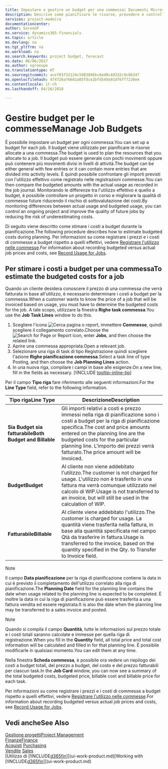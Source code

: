 ```yaml
---
title: Impostare e gestire un budget per una commessa| Documenti Microsoft
description: Descrive come pianificare le risorse, prevedere e controllare i costi di un progetto impostando un budget per ciascuna commessa.
services: project-madeira
documentationcenter: 
author: SorenGP
ms.service: dynamics365-financials
ms.topic: article
ms.devlang: na
ms.tgt_pltfrm: na
ms.workload: na
ms.search.keywords: project budget, forecast
ms.date: 06/06/2017
ms.author: sgroespe
ms.translationtype: HT
ms.sourcegitcommit: acef03f32124c5983846bc6ed0c4d332c9c8b347
ms.openlocfilehash: 474726a76681a05fdce2bfd549a91df6ff7226ee
ms.contentlocale: it-ch
ms.lasthandoff: 04/16/2018

---
```

# <a name="manage-job-budgets"></a><span data-ttu-id="14fd6-103">Gestire budget per le commesse</span><span class="sxs-lookup"><span data-stu-id="14fd6-103">Manage Job Budgets</span></span>
<span data-ttu-id="14fd6-104">È possibile impostare un budget per ogni commessa.</span><span class="sxs-lookup"><span data-stu-id="14fd6-104">You can set up a budget for each job.</span></span> <span data-ttu-id="14fd6-105">Il budget viene utilizzato per pianificare le risorse allocate a una commessa.</span><span class="sxs-lookup"><span data-stu-id="14fd6-105">The budget is used to plan the resources that you allocate to a job.</span></span> <span data-ttu-id="14fd6-106">Il budget può essere generale con pochi movimenti oppure può contenere più movimenti divisi in livelli di attività.</span><span class="sxs-lookup"><span data-stu-id="14fd6-106">The budget can be either general with few entries or it can contain more entries that are divided into activity levels.</span></span> <span data-ttu-id="14fd6-107">È quindi possibile confrontare gli importi previsti con l'utilizzo effettivo come registrato nelle registrazioni commesse.</span><span class="sxs-lookup"><span data-stu-id="14fd6-107">You can then compare the budgeted amounts with the actual usage as recorded in the job journal.</span></span> <span data-ttu-id="14fd6-108">Monitorando le differenze tra l'utilizzo effettivo e quello a budget, è possibile controllare un progetto in corso e migliorare la qualità di commesse future riducendo il rischio di sottovalutazione dei costi.</span><span class="sxs-lookup"><span data-stu-id="14fd6-108">By monitoring differences between actual usage and budgeted usage, you can control an ongoing project and improve the quality of future jobs by reducing the risk of underestimating costs.</span></span>

<span data-ttu-id="14fd6-109">Di seguito viene descritto come stimare i costi a budget durante la pianificazione.</span><span class="sxs-lookup"><span data-stu-id="14fd6-109">The following procedure describes how to estimate budgeted costs during planning.</span></span> <span data-ttu-id="14fd6-110">Per informazioni su come registrare i prezzi e i costi di commesse a budget rispetto a quelli effettivi, vedere [Registrare l'utilizzo nelle commesse](projects-how-record-job-usage.md).</span><span class="sxs-lookup"><span data-stu-id="14fd6-110">For information about recording budgeted versus actual job prices and costs, see [Record Usage for Jobs](projects-how-record-job-usage.md).</span></span>  

## <a name="JobBudgetCosts"></a> <span data-ttu-id="14fd6-111">Per stimare i costi a budget per una commessa</span><span class="sxs-lookup"><span data-stu-id="14fd6-111">To estimate the budgeted costs for a job</span></span>
<span data-ttu-id="14fd6-112">Quando un cliente desidera conoscere il prezzo di una commessa che verrà fatturata in base all'utilizzo, è necessario determinare i costi a budget per la commessa.</span><span class="sxs-lookup"><span data-stu-id="14fd6-112">When a customer wants to know the price of a job that will be invoiced based on usage, you must have to determine the budgeted costs for the job.</span></span> <span data-ttu-id="14fd6-113">A tale scopo, utilizzare la finestra **Righe task commessa**.</span><span class="sxs-lookup"><span data-stu-id="14fd6-113">You use the **Job Task Lines** window to do this.</span></span>

1. <span data-ttu-id="14fd6-114">Scegliere l'icona ![Cerca pagina o report](media/ui-search/search_small.png "icona Cerca pagina o report"), immettere **Commesse**, quindi scegliere il collegamento correlato.</span><span class="sxs-lookup"><span data-stu-id="14fd6-114">Choose the ![Search for Page or Report](media/ui-search/search_small.png "Search for Page or Report icon") icon, enter **Jobs**, and then choose the related link.</span></span>  
2. <span data-ttu-id="14fd6-115">Aprire una commessa appropriata.</span><span class="sxs-lookup"><span data-stu-id="14fd6-115">Open a relevant job.</span></span>
3. <span data-ttu-id="14fd6-116">Selezionare una riga di task di tipo Registrazione quindi scegliere l'azione **Righe pianificazione commessa**.</span><span class="sxs-lookup"><span data-stu-id="14fd6-116">Select a task line of type Posting, and then choose the **Job Planning Lines** action.</span></span>
4. <span data-ttu-id="14fd6-117">In una nuova riga, compilare i campi in base alle esigenze.</span><span class="sxs-lookup"><span data-stu-id="14fd6-117">On a new line, fill in the fields as necessary.</span></span> [!INCLUDE [tooltip-inline-tip](includes/tooltip-inline-tip_md.md)]   

<span data-ttu-id="14fd6-118">Per il campo **Tipo riga** fare riferimento alle seguenti informazioni.</span><span class="sxs-lookup"><span data-stu-id="14fd6-118">For the **Line Type** field, refer to the following information.</span></span>  

| <span data-ttu-id="14fd6-119">Tipo riga</span><span class="sxs-lookup"><span data-stu-id="14fd6-119">Line Type</span></span> | <span data-ttu-id="14fd6-120">Descrizione</span><span class="sxs-lookup"><span data-stu-id="14fd6-120">Description</span></span> |
| --- | --- |
| <span data-ttu-id="14fd6-121">**Sia Budget sia fatturabile**</span><span class="sxs-lookup"><span data-stu-id="14fd6-121">**Both Budget and Billable**</span></span> |<span data-ttu-id="14fd6-122">Gli importi relativi a costi e prezzo immessi nella riga di pianificazione sono i costi a budget per la riga di pianificazione specifica.</span><span class="sxs-lookup"><span data-stu-id="14fd6-122">The cost and price amounts entered on the planning line are the budgeted costs for the particular planning line.</span></span> <span data-ttu-id="14fd6-123">L'importo dei prezzi verrà fatturato.</span><span class="sxs-lookup"><span data-stu-id="14fd6-123">The price amount will be invoiced.</span></span> |
| <span data-ttu-id="14fd6-124">**Budget**</span><span class="sxs-lookup"><span data-stu-id="14fd6-124">**Budget**</span></span> |<span data-ttu-id="14fd6-125">Al cliente non viene addebitato l'utilizzo.</span><span class="sxs-lookup"><span data-stu-id="14fd6-125">The customer is not charged for usage.</span></span> <span data-ttu-id="14fd6-126">L'utilizzo non è trasferito in una fattura ma verrà comunque utilizzato nel calcolo di WIP.</span><span class="sxs-lookup"><span data-stu-id="14fd6-126">Usage is not transferred to an invoice, but will still be used in the calculation of WIP.</span></span> |
| <span data-ttu-id="14fd6-127">**Fatturabile**</span><span class="sxs-lookup"><span data-stu-id="14fd6-127">**Billable**</span></span> |<span data-ttu-id="14fd6-128">Al cliente viene addebitato l'utilizzo.</span><span class="sxs-lookup"><span data-stu-id="14fd6-128">The customer is charged for usage.</span></span> <span data-ttu-id="14fd6-129">La quantità viene trasferita nella fattura, in base alla quantità specificata nel campo Qtà da trasferire in fattura.</span><span class="sxs-lookup"><span data-stu-id="14fd6-129">Usage is transferred to the invoice, based on the quantity specified in the Qty. to Transfer to Invoice field.</span></span> |

> [!NOTE]  
>   <span data-ttu-id="14fd6-130">Il campo **Data pianificazione** per la riga di pianificazione contiene la data in cui è previsto il completamento dell'utilizzo correlato alla riga di pianificazione.</span><span class="sxs-lookup"><span data-stu-id="14fd6-130">The **Planning Date** field for the planning line contains the date when usage related to the planning line is expected to be completed.</span></span> <span data-ttu-id="14fd6-131">È inoltre la data in cui la riga di pianificazione può essere trasferita a una fattura vendita ed essere registrata.</span><span class="sxs-lookup"><span data-stu-id="14fd6-131">It is also the date when the planning line may be transferred to a sales invoice and posted.</span></span>  

> [!NOTE]  
>   <span data-ttu-id="14fd6-132">Quando si compila il campo **Quantità**, tutte le informazioni sul prezzo totale e i costi totali saranno calcolate e immesse per quella riga di registrazione.</span><span class="sxs-lookup"><span data-stu-id="14fd6-132">When you fill in the **Quantity** field, all total price and total cost information will be calculated and filled in for that planning line.</span></span> <span data-ttu-id="14fd6-133">È possibile modificarle in qualsiasi momento.</span><span class="sxs-lookup"><span data-stu-id="14fd6-133">You can edit them at any time.</span></span>

<span data-ttu-id="14fd6-134">Nella finestra **Scheda commessa**, è possibile ora vedere un riepilogo dei costi a budget totali, del prezzo a budget, del costo e del prezzo fatturabili per ciascun task.</span><span class="sxs-lookup"><span data-stu-id="14fd6-134">In the **Job Card** window, you can now see a summary of the total budgeted costs, budgeted price, billable cost and billable price for each task.</span></span>

<span data-ttu-id="14fd6-135">Per informazioni su come registrare i prezzi e i costi di commesse a budget rispetto a quelli effettivi, vedere [Registrare l'utilizzo nelle commesse](projects-how-record-job-usage.md).</span><span class="sxs-lookup"><span data-stu-id="14fd6-135">For information about recording budgeted versus actual job prices and costs, see [Record Usage for Jobs](projects-how-record-job-usage.md).</span></span>

## <a name="see-also"></a><span data-ttu-id="14fd6-136">Vedi anche</span><span class="sxs-lookup"><span data-stu-id="14fd6-136">See Also</span></span>
[<span data-ttu-id="14fd6-137">Gestione progetti</span><span class="sxs-lookup"><span data-stu-id="14fd6-137">Project Management</span></span>](projects-manage-projects.md)  
[<span data-ttu-id="14fd6-138">Finanze</span><span class="sxs-lookup"><span data-stu-id="14fd6-138">Finance</span></span>](finance.md)  
<span data-ttu-id="14fd6-139">[Acquisti](purchasing-manage-purchasing.md)       </span><span class="sxs-lookup"><span data-stu-id="14fd6-139">[Purchasing](purchasing-manage-purchasing.md)       </span></span>  
<span data-ttu-id="14fd6-140">[Vendite](sales-manage-sales.md)    </span><span class="sxs-lookup"><span data-stu-id="14fd6-140">[Sales](sales-manage-sales.md)    </span></span>  
<span data-ttu-id="14fd6-141">[Utilizzo di [!INCLUDE[d365fin](includes/d365fin_md.md)]](ui-work-product.md)</span><span class="sxs-lookup"><span data-stu-id="14fd6-141">[Working with [!INCLUDE[d365fin](includes/d365fin_md.md)]](ui-work-product.md)</span></span>  


